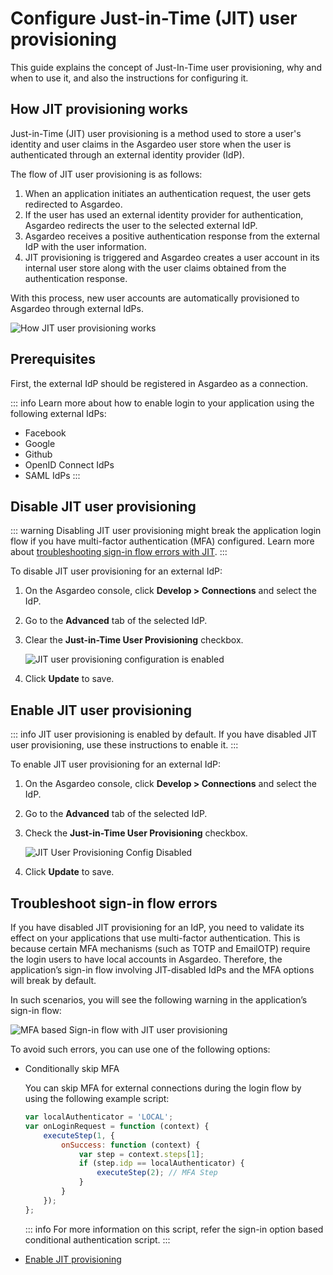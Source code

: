 # Configure Just-in-Time (JIT) user provisioning

This guide explains the concept of Just-In-Time user provisioning, why and when to use it, and also the instructions for configuring it.

## How JIT provisioning works

Just-in-Time (JIT) user provisioning is a method used to store a user's identity and user claims in the Asgardeo user store when the user is authenticated through an <a :href="$withBase('/guides/authentication/#manage-connections')">external identity provider (IdP)</a>.

The flow of JIT user provisioning is as follows: 

1. When an application initiates an authentication request, the user gets redirected to Asgardeo. 
2. If the user has used an external identity provider for authentication, Asgardeo redirects the user to the selected external IdP. 
3. Asgardeo receives a positive authentication response from the external IdP with the user information.
4. JIT provisioning is triggered and Asgardeo creates a user account in its internal user store along with the user claims obtained from the authentication response.

With this process, new user accounts are automatically provisioned to Asgardeo through external IdPs.

<img class="borderless-img" :src="$withBase('/assets/img/guides/jit-provisioning/how-jit-works.png')" alt="How JIT user provisioning works">

## Prerequisites

First, the external IdP should be registered in Asgardeo as a connection. 

::: info
Learn more about how to enable login to your application using the following external IdPs: 
- <a :href="$withBase('/guides/authentication/social-login/add-facebook-login/')">Facebook</a>
- <a :href="$withBase('/guides/authentication/social-login/add-google-login/')">Google</a>
- <a :href="$withBase('/guides/authentication/social-login/add-github-login/')">Github</a>
- <a :href="$withBase('/guides/authentication/enterprise-login/add-oidc-idp-login/')">OpenID Connect IdPs</a>
- <a :href="$withBase('/guides/authentication/enterprise-login/add-saml-idp-login/')">SAML IdPs</a>
:::

## Disable JIT user provisioning

::: warning
Disabling JIT user provisioning might break the application login flow if you have multi-factor authentication (MFA) configured. Learn more about [troubleshooting sign-in flow errors with JIT](#troubleshoot-sign-in-flow-errors).
:::

To disable JIT user provisioning for an external IdP:

1. On the Asgardeo console, click **Develop > Connections** and select the IdP.
2. Go to the **Advanced** tab of the selected IdP.
3. Clear the **Just-in-Time User Provisioning** checkbox.
    
    <img :src="$withBase('/assets/img/guides/jit-provisioning/jit-enabled.png')" alt="JIT user provisioning configuration is enabled">

4. Click **Update** to save.

## Enable JIT user provisioning

::: info
JIT user provisioning is enabled by default. If you have disabled JIT user provisioning, use these instructions to enable it.
:::

To enable JIT user provisioning for an external IdP:

1. On the Asgardeo console, click **Develop > Connections** and select the IdP.
2. Go to the **Advanced** tab of the selected IdP.
3. Check the **Just-in-Time User Provisioning** checkbox.
    
    <img :src="$withBase('/assets/img/guides/jit-provisioning/jit-disabled.png')" alt="JIT User Provisioning Config Disabled">

4. Click **Update** to save.

## Troubleshoot sign-in flow errors

If you have disabled JIT provisioning for an IdP, you need to validate its effect on your applications that use <a :href="$withBase('/guides/authentication/mfa/')">multi-factor authentication</a>. This is because certain MFA mechanisms (such as TOTP and EmailOTP) require the login users to have local accounts in Asgardeo. Therefore, the application’s sign-in flow involving JIT-disabled IdPs and the MFA options will break by default. 

In such scenarios, you will see the following warning in the application’s sign-in flow:

<img :src="$withBase('/assets/img/guides/jit-provisioning/jit-mfa-conflict.png')" alt="MFA based Sign-in flow with JIT user provisioning">

To avoid such errors, you can use one of the following options:
- Conditionally skip MFA
    
    You can skip MFA for external connections during the login flow by using the
    following example script:
    
    ```js
    var localAuthenticator = 'LOCAL';
    var onLoginRequest = function (context) {
        executeStep(1, {
            onSuccess: function (context) {
                var step = context.steps[1];
                if (step.idp == localAuthenticator) {
                    executeStep(2); // MFA Step
                }
            }
        });
    };
    ```
    ::: info
    For more information on this script, refer the <a :href="$withBase('/guides/authentication/conditional-auth/sign-in-option-based-template/#how-it-works')">sign-in option based conditional authentication script</a>.
    :::
- [Enable JIT provisioning](#enable-jit-user-provisioning)


